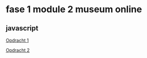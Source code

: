 # fase 1 module 2 museum online
## javascript

[Opdracht 1](http://33291.hosts1.ma-cloud.nl/f1m2js/les1-backgound-color/)

[Opdracht 2](http://33291.hosts1.ma-cloud.nl/f1m2js/les2-boodschappen/)